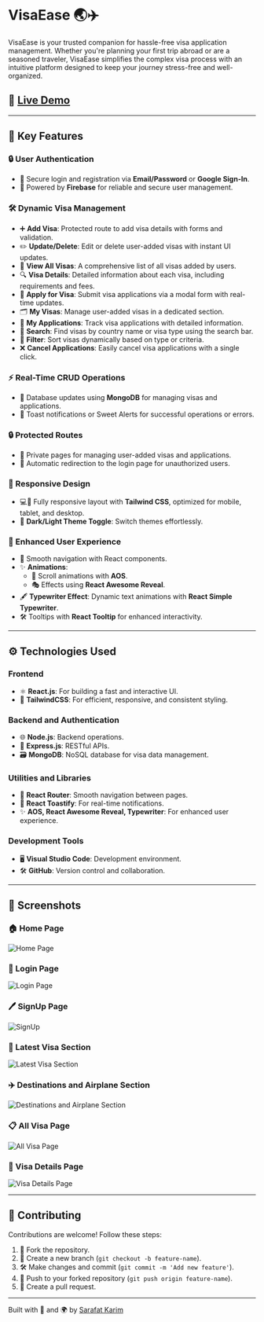 # VisaEase 🌏✈️  

VisaEase is your trusted companion for hassle-free visa application management. Whether you're planning your first trip abroad or are a seasoned traveler, VisaEase simplifies the complex visa process with an intuitive platform designed to keep your journey stress-free and well-organized.  

## 🚀 [Live Demo](https://visaease-bb42d.web.app/)  

---  

## 🌟 Key Features  

### **🔒 User Authentication**  
- 🔑 Secure login and registration via **Email/Password** or **Google Sign-In**.  
- 🔐 Powered by **Firebase** for reliable and secure user management.  

### **🛠️ Dynamic Visa Management**  
- ➕ **Add Visa**: Protected route to add visa details with forms and validation.  
- ✏️ **Update/Delete**: Edit or delete user-added visas with instant UI updates.  
- 📜 **View All Visas**: A comprehensive list of all visas added by users.  
- 🔍 **Visa Details**: Detailed information about each visa, including requirements and fees.  
- 📝 **Apply for Visa**: Submit visa applications via a modal form with real-time updates.  
- 🗂️ **My Visas**: Manage user-added visas in a dedicated section.  
- 📩 **My Applications**: Track visa applications with detailed information.  
- 🔎 **Search**: Find visas by country name or visa type using the search bar.  
- 🧹 **Filter**: Sort visas dynamically based on type or criteria.  
- ❌ **Cancel Applications**: Easily cancel visa applications with a single click.  

### **⚡ Real-Time CRUD Operations**  
- 🔄 Database updates using **MongoDB** for managing visas and applications.  
- 🎉 Toast notifications or Sweet Alerts for successful operations or errors.  

### **🔒 Protected Routes**  
- 🔑 Private pages for managing user-added visas and applications.  
- 🚪 Automatic redirection to the login page for unauthorized users.  

### **📱 Responsive Design**  
- 💻📱 Fully responsive layout with **Tailwind CSS**, optimized for mobile, tablet, and desktop.  
- 🌙 **Dark/Light Theme Toggle**: Switch themes effortlessly.  

### **🎨 Enhanced User Experience**  
- 🚀 Smooth navigation with React components.  
- ✨ **Animations**:  
  - 🎥 Scroll animations with **AOS**.  
  - 🎭 Effects using **React Awesome Reveal**.  
- 🖋️ **Typewriter Effect**: Dynamic text animations with **React Simple Typewriter**.  
- 🛠️ Tooltips with **React Tooltip** for enhanced interactivity.  

---  

## ⚙️ Technologies Used  

### **Frontend**  
- ⚛️ **React.js**: For building a fast and interactive UI.  
- 🎨 **TailwindCSS**: For efficient, responsive, and consistent styling.  

### **Backend and Authentication**  
- 🌐 **Node.js**: Backend operations.  
- 📡 **Express.js**: RESTful APIs.  
- 🗃️ **MongoDB**: NoSQL database for visa data management.  

### **Utilities and Libraries**  
- 🔄 **React Router**: Smooth navigation between pages.  
- 💬 **React Toastify**: For real-time notifications.  
- ✨ **AOS, React Awesome Reveal, Typewriter**: For enhanced user experience.  

### **Development Tools**  
- 🖥️ **Visual Studio Code**: Development environment.  
- 🛠️ **GitHub**: Version control and collaboration.  

---  

## 🎥 Screenshots  

### 🏠 Home Page  
![Home Page](src/assets/ScreenShot/Home.png)  

### 🔑 Login Page  
![Login Page](src/assets/ScreenShot/LogIn.png)  

### 🖊️ SignUp Page  
![SignUp](src/assets/ScreenShot/SignUp.png)  

### 🌟 Latest Visa Section  
![Latest Visa Section](src/assets/ScreenShot/LatestVisa.png)  

### ✈️ Destinations and Airplane Section  
![Destinations and Airplane Section](src/assets/ScreenShot/BestDestination_Airplanes.png)  

### 📋 All Visa Page  
![All Visa Page](src/assets/ScreenShot/All_Visa_Page.png)  

### 🛂 Visa Details Page  
![Visa Details Page](src/assets/ScreenShot/Visa_Details_page.png)  

---  

## 🤝 Contributing  

Contributions are welcome! Follow these steps:  
1. 🍴 Fork the repository.  
2. 🌱 Create a new branch (`git checkout -b feature-name`).  
3. 🛠️ Make changes and commit (`git commit -m 'Add new feature'`).  
4. 🚀 Push to your forked repository (`git push origin feature-name`).  
5. 📩 Create a pull request.  

---  

Built with 💙 and 🌍 by [Sarafat Karim](https://www.linkedin.com/in/sarafat-karim/)  
